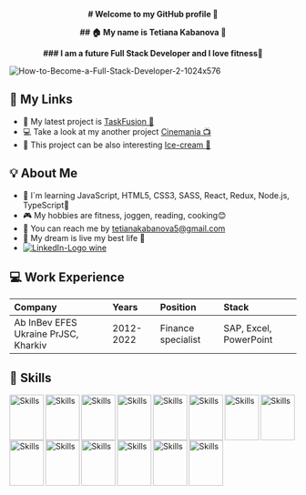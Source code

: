 **<p align="center"># Welcome to my GitHub profile 👋</p>**


**<p align="center">## 🏠 My name is Tetiana Kabanova 👩</p>**
**<p align="center">### I am a future Full Stack Developer and I love fitness🏃</p>**


![How-to-Become-a-Full-Stack-Developer-2-1024x576](https://github.com/TetianaKabanova/TetianaKabanova/assets/110104725/947df119-6b18-4e61-8aff-acf416d6db37)


## 📲 My Links

- 🎨 My latest project is [TaskFusion 📆](https://tarasdeveloper.github.io/TaskFusion-frontend/)
- 💻 Take a look at my another project [Cinemania 📺](https://github.com/TetianaKabanova/Cinemania)
- 🍨 This project can be also interesting [Ice-cream 🍧](https://github.com/TetianaKabanova/Ice-cream)

## 💡 About Me

- 📖 I`m learning JavaScript, HTML5, CSS3, SASS, React, Redux, Node.js, TypeScript💪
- 🎮 My hobbies are fitness, joggen, reading, сooking😊
- 💌 You can reach me by tetianakabanova5@gmail.com
- 🌈 My dream is live my best life 💯
- [![LinkedIn-Logo wine](https://github.com/TetianaKabanova/TetianaKabanova/assets/110104725/cae6ddc4-e392-4830-bc18-1aa1b2d8e070)](https://www.linkedin.com/in/TetianaKabanova)

## 💻 Work Experience
| Company | Years | Position | Stack |
| :------------ | :----------- | :----------- | :----------- |
| Ab InBev EFES Ukraine PrJSC, Kharkiv | 2012-2022 | Finance specialist | SAP, Excel, PowerPoint |



## 🔨 Skills
 
<img src="https://cdn.jsdelivr.net/gh/devicons/devicon/icons/html5/html5-original.svg" alt="Skills" align="left" width="60" height="80"/>  
<img src="https://cdn.jsdelivr.net/gh/devicons/devicon/icons/css3/css3-original.svg" alt="Skills" align="left" width="60" height="80"/>  
<img src="https://cdn.jsdelivr.net/gh/devicons/devicon/icons/sass/sass-original.svg" alt="Skills" align="left" width="60" height="80"/>  
<img src="https://cdn.jsdelivr.net/gh/devicons/devicon/icons/javascript/javascript-original.svg" alt="Skills" align="left" width="60" height="80"/>  
<img src="https://cdn.jsdelivr.net/gh/devicons/devicon/icons/react/react-original.svg" alt="Skills" align="left" width="60" height="80"/>  
<img src="https://cdn.jsdelivr.net/gh/devicons/devicon/icons/redux/redux-original.svg" alt="Skills" align="left" width="60" height="80"/>  
<img src="https://cdn.jsdelivr.net/gh/devicons/devicon/icons/nodejs/nodejs-original.svg" alt="Skills" align="left" width="60" height="80"/>  
<img src="https://cdn.jsdelivr.net/gh/devicons/devicon/icons/express/express-original.svg" alt="Skills" align="left" width="60" height="80"/>  
<img src="https://cdn.jsdelivr.net/gh/devicons/devicon/icons/figma/figma-original.svg" alt="Skills" align="left" width="60" height="80"/>  
<img src="https://cdn.jsdelivr.net/gh/devicons/devicon/icons/canva/canva-original.svg" alt="Skills" align="left" width="60" height="80"/>  
<img src="https://cdn.jsdelivr.net/gh/devicons/devicon/icons/slack/slack-original.svg" alt="Skills" align="left" width="60" height="80"/>  
<img src="https://cdn.jsdelivr.net/gh/devicons/devicon/icons/vscode/vscode-original.svg" alt="Skills" align="left" width="60" height="80"/>  
<img src="https://cdn.jsdelivr.net/gh/devicons/devicon/icons/github/github-original.svg" alt="Skills" align="left" width="60" height="80"/>  
<img src="https://cdn.jsdelivr.net/gh/devicons/devicon/icons/trello/trello-plain.svg" alt="Skills" align="left" width="60" height="80"/> 

<br><br><br>









<!--
**TetianaKabanova/TetianaKabanova** is a ✨ _special_ ✨ repository because its `README.md` (this file) appears on your GitHub profile.

Here are some ideas to get you started:

- 🔭 I’m currently working on ...
- 🌱 I’m currently learning ...
- 👯 I’m looking to collaborate on ...
- 🤔 I’m looking for help with ...
- 💬 Ask me about ...
- 📫 How to reach me: ...
- 😄 Pronouns: ...
- ⚡ Fun fact: ...
-->
